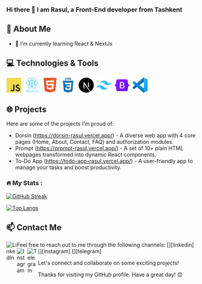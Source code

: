 ### Hi there 👋 I am Rasul, a Front-End developer from Tashkent

## 🚀 About Me
- 🌱 I’m currently learning React & NextJs

## 💻 Technologies & Tools
<div>
  <img src="https://github.com/devicons/devicon/blob/master/icons/javascript/javascript-original.svg" title="JavaScript" alt="JavaScript" width="40" height="40"/>&nbsp;
  <img src="https://github.com/devicons/devicon/blob/master/icons/react/react-original-wordmark.svg" title="React" alt="React" width="40" height="40"/>&nbsp;
  <img src="https://github.com/devicons/devicon/blob/master/icons/html5/html5-original.svg" title="HTML5" alt="HTML" width="40" height="40"/>&nbsp;
  <img src="https://github.com/devicons/devicon/blob/master/icons/css3/css3-plain-wordmark.svg"  title="CSS3" alt="CSS" width="40" height="40"/>&nbsp;
  <img src="https://github.com/devicons/devicon/blob/master/icons/nextjs/nextjs-original.svg" title="Next" alt="Next" width="40" height="40"/>&nbsp;
  <img src="https://github.com/devicons/devicon/blob/master/icons/tailwindcss/tailwindcss-plain.svg" title="Tailwind" alt="Tailwind" width="40" height="40"/>&nbsp;
  <img src="https://github.com/devicons/devicon/blob/master/icons/bootstrap/bootstrap-original.svg" title="Bootstrap" alt="Bootstrap" width="40" height="40"/>&nbsp;
  <img src="https://github.com/devicons/devicon/blob/master/icons/vscode/vscode-original.svg" title="VSCode" alt="VSCode" width="40" height="40"/>&nbsp;
</div>

## 🌐 Projects

Here are some of the projects I'm proud of:

- Dorsin (https://dorsin-rasul.vercel.app/) - A diverse web app with 4 core pages (Home, About, Contact, FAQ) and authorization modules.
- Prompt (https://prompt-rasul.vercel.app/) - A set of 10+ plain HTML webpages transformed into dynamic React components.
- To-Do App (https://todo-app-rasul.vercel.app/) - A user-friendly app to manage your tasks and boost productivity.

### :fire: My Stats :
[![GitHub Streak](https://github-readme-streak-stats.herokuapp.com/?user=rasul-qutbiddinov)](https://git.io/streak-stats)

[![Top Langs](https://github-readme-stats.vercel.app/api/top-langs/?username=rasul-qutbiddinov&layout=compact)](https://github.com/anuraghazra/github-readme-stats)

## 📫 Contact Me

Feel free to reach out to me through the following channels:
[<img align="left" alt="LinkedIn" width="28px" src="https://www.vectorlogo.zone/logos/linkedin/linkedin-tile.svg" />][linkedin]
[<img align="left" alt="Instagram" width="28px" src="https://www.vectorlogo.zone/logos/instagram/instagram-tile.svg" />][instagram]
[<img align="left" alt="Telegram" width="28px" src="https://www.vectorlogo.zone/logos/telegram/telegram-tile.svg" />][telegram]

Let's connect and collaborate on some exciting projects!

Thanks for visiting my GitHub profile. Have a great day! 😊

